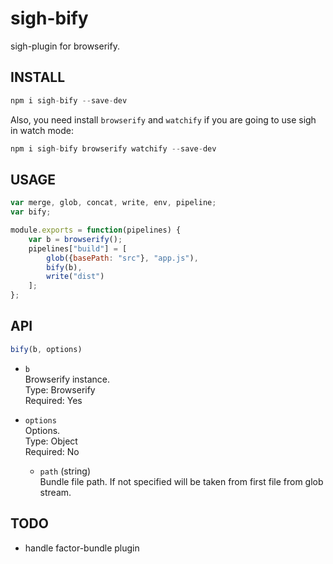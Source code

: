 sigh-bify
=========
sigh-plugin for browserify.

INSTALL
-------
```js
npm i sigh-bify --save-dev
```
Also, you need install `browserify` and `watchify` if you are going to use sigh in watch mode:
```js
npm i sigh-bify browserify watchify --save-dev
```

USAGE
-----
```js
var merge, glob, concat, write, env, pipeline;
var bify;

module.exports = function(pipelines) {
	var b = browserify();
	pipelines["build"] = [
		glob({basePath: "src"}, "app.js"),
		bify(b),
		write("dist")
	];
};
```

API
---
```js
bify(b, options)
```

* `b`  
Browserify instance.  
Type: Browserify  
Required: Yes  

* `options`  
Options.  
Type: Object  
Required: No  

    * `path` (string)  
    Bundle file path. 
    If not specified will be taken from first file from glob stream.

TODO
----
* handle factor-bundle plugin